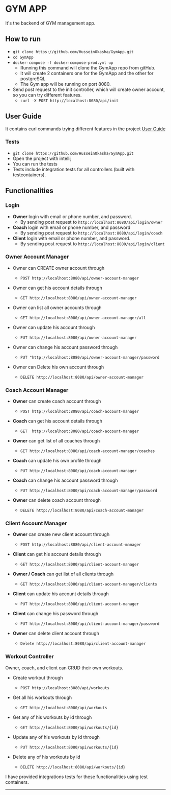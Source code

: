 # GYM APP
It's the backend of GYM management app.

## How to run
* `git clone https://github.com/HusseinOkasha/GymApp.git`
* `cd GymApp`
* `docker-compose -f docker-compose-prod.yml up`
  * Running this command will clone the GymApp repo from gitHub.
  * It will create 2 containers one for the GymApp and the other for postgreSQL.
  * The Gym app will be running on port 8080.
* Send post request to the init controller, which will create owner account, so you can try different features.
  * `curl -X POST http://localhost:8080/api/init`
## User Guide
It contains curl commands trying different features in the project [User Guide](https://thin-move-11a.notion.site/User-Guide-6338255eefbc4362b5c952132c801622#c58b835e7c9d457db8a09a47e562e404)

### Tests
* `git clone https://github.com/HusseinOkasha/GymApp.git`
* Open the project with intellij
* You can run the tests
* Tests include integration tests for all controllers (built with testcontainers).


## Functionalities
### Login
* **Owner** login with email or phone number, and  password.
  * By sending post request to `http://localhost:8080/api/login/owner`
* **Coach** login with email or phone number, and password
  * By sending post request to `http://localhost:8080/api/login/coach`
* **Client** login with email or phone number, and password.
  * By sending post request to `http://localhost:8080/api/login/client`


### Owner Account Manager
* Owner can CREATE owner account through
  * `POST http://localhost:8080/api/owner-account-manager`

* Owner can get his account details through
  * `GET http://localhost:8080/api/owner-account-manager`

* Owner can list all owner accounts through
  * `GET http://localhost:8080/api/owner-account-manager/all`

* Owner can update his account through
  * `PUT http://localhost:8080/api/owner-account-manager`

* Owner can change his account password through
  * `PUT "http://localhost:8080/api/owner-account-manager/password`

* Owner can Delete his own account through
  * `DELETE http://localhost:8080/api/owner-account-manager`


### Coach Account Manager
* **Owner** can create coach account through
  * `POST http://localhost:8080/api/coach-account-manager`

* **Coach** can get his account details through
  * `GET  http://localhost:8080/api/coach-account-manager`

* **Owner** can get list of all coaches through
  * `GET http://localhost:8080/api/coach-account-manager/coaches`

* **Coach** can update his own profile through
  * `PUT http://localhost:8080/api/coach-account-manager`

* **Coach** can change his account password through
  * `PUT http://localhost:8080/api/coach-account-manager/password`

* **Owner** can delete coach account through
  * `DELETE http://localhost:8080/api/coach-account-manager`


### Client Account Manager
* **Owner** can create new client account through
  * `POST http://localhost:8080/api/client-account-manager`

* **Client** can get his account details through
  * `GET http://localhost:8080/api/client-account-manager`
    
* **Owner / Coach** can get list of all clients through
  * `GET http://localhost:8080/api/client-account-manager/clients`
    
* **Client** can update his account details through
  * `PUT http://localhost:8080/api/client-account-manager`
    
* **Client** can change his password through
  * `PUT http://localhost:8080/api/client-account-manager/password`
   
* **Owner** can delete client account through
  * `Delete http://localhost:8080/api/client-account-manager`

### Workout Controller
Owner, coach, and client can CRUD their own workouts.
* Create workout through
  * `POST http://localhost:8080/api/workouts`
    
* Get all his workouts through
  * `GET http://localhost:8080/api/workouts`
   
* Get any of his workouts by id through
  * `GET http://localhost:8080/api/workouts/{id}`
    
* Update any of his workouts by id through
  * `PUT http://localhost:8080/api/workouts/{id}`
    
* Delete any of his workouts by id
  * `DELETE http://localhost:8080/api/workouts/{id}`

I have provided integrations tests for these functionalities using test containers.
***
